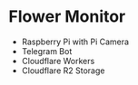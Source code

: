 # Flower Monitor

- Raspberry Pi with Pi Camera
- Telegram Bot
- Cloudflare Workers
- Cloudflare R2 Storage